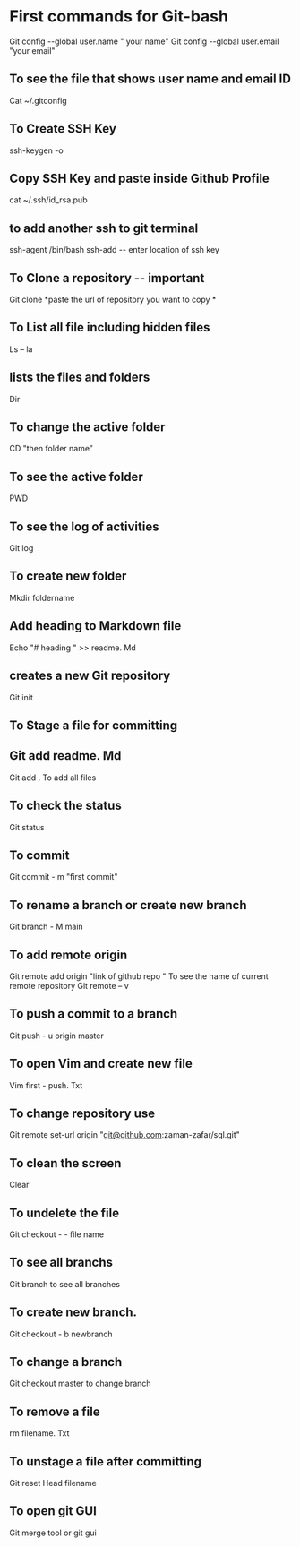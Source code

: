 # First commands for Git-bash
Git config  --global user.name " your name" 
Git config  --global user.email "your email" 

## To see the file that shows user name and email ID
Cat ~/.gitconfig           
      
## To Create SSH Key
ssh-keygen -o 

## Copy SSH Key and paste inside Github Profile
cat ~/.ssh/id_rsa.pub

## to add another ssh to git terminal

ssh-agent /bin/bash
ssh-add                      -- enter location of ssh key

## To Clone a repository   --   important
Git clone *paste the url of repository you want to copy *

## To List all file including hidden files
Ls – la    

 ## lists the files and folders
Dir

## To change the active folder
CD "then folder name” 

## To see the active folder
PWD

## To see the log of activities
Git log

## To create new folder
Mkdir  foldername

## Add heading to Markdown file
Echo "# heading " >> readme. Md

## creates a new Git repository
Git init

## To Stage a file for committing
## Git add readme. Md
Git add .     To add all files 

## To check the status
Git status

## To commit 
Git commit - m "first commit" 

## To rename a branch or create new branch
Git branch - M main 

## To add remote origin
Git remote add origin "link of github repo " 
To see the name of current remote repository
Git remote – v

## To push a commit to a branch
Git push - u origin master 

## To open Vim and create new file
Vim first - push. Txt

## To change repository  use 
Git remote set-url origin "git@github.com:zaman-zafar/sql.git" 

## To clean the screen
Clear      

## To undelete the file
Git checkout - - file name

## To see all branchs
Git branch    to see all branches 

## To create new branch. 
Git checkout - b newbranch 

## To change a branch
Git checkout master     to change branch 

## To remove a file
rm filename. Txt

## To unstage a file after committing
Git reset Head  filename

## To open git GUI
Git merge tool or git gui
